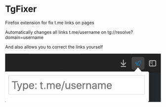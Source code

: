 # TgFixer
Firefox extension for fix t.me links on pages

Automatically changes all links t.me/username on tg://resolve?domain=username


And also allows you to correct the links yourself

<img src="/example.png"/>

